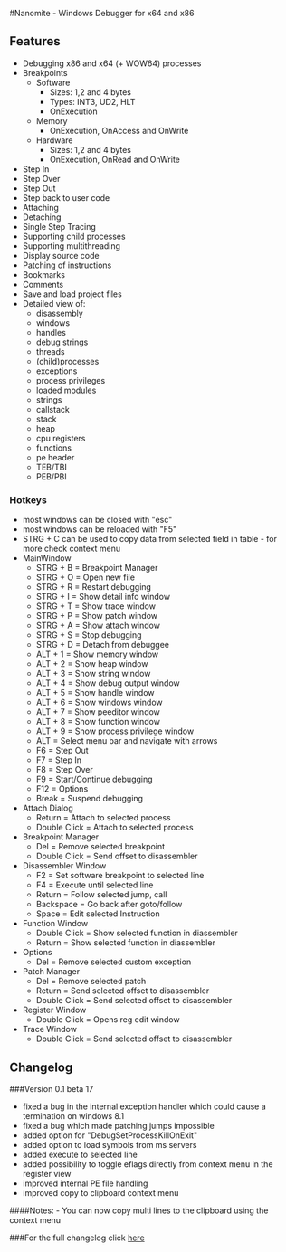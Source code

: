#Nanomite - Windows Debugger for x64 and x86

## Features
- Debugging x86 and x64 (+ WOW64) processes
- Breakpoints
    - Software
		- Sizes: 1,2 and 4 bytes
		- Types: INT3, UD2, HLT
		- OnExecution
	- Memory
		- OnExecution, OnAccess and OnWrite
	- Hardware
		- Sizes: 1,2 and 4 bytes
		- OnExecution, OnRead and OnWrite
- Step In
- Step Over
- Step Out
- Step back to user code
- Attaching
- Detaching
- Single Step Tracing
- Supporting child processes
- Supporting multithreading
- Display source code
- Patching of instructions
- Bookmarks
- Comments
- Save and load project files
- Detailed view of:
	- disassembly
	- windows
	- handles
	- debug strings
	- threads
	- (child)processes
	- exceptions
	- process privileges
	- loaded modules
	- strings
	- callstack
	- stack
	- heap
	- cpu registers
	- functions
	- pe header
	- TEB/TBI
	- PEB/PBI

### Hotkeys
- most windows can be closed with "esc"
- most windows can be reloaded with "F5"
- STRG + C can be used to copy data from selected field in table - for more check context menu
- MainWindow
	+ STRG + B		= Breakpoint Manager
	+ STRG + O		= Open new file
	+ STRG + R		= Restart debugging
	+ STRG + I		= Show detail info window
	+ STRG + T		= Show trace window
	+ STRG + P		= Show patch window
	+ STRG + A		= Show attach window
	+ STRG + S		= Stop debugging
	+ STRG + D		= Detach from debuggee
	+ ALT + 1		= Show memory window
	+ ALT + 2		= Show heap window
	+ ALT + 3		= Show string window
	+ ALT + 4		= Show debug output window
	+ ALT + 5		= Show handle window
	+ ALT + 6		= Show windows window
	+ ALT + 7		= Show peeditor window
	+ ALT + 8		= Show function window
	+ ALT + 9		= Show process privilege window
	+ ALT			= Select menu bar and navigate with arrows
	+ F6			= Step Out
	+ F7			= Step In
	+ F8			= Step Over
	+ F9			= Start/Continue debugging
	+ F12			= Options
	+ Break			= Suspend debugging
- Attach Dialog
	+ Return		= Attach to selected process
	+ Double Click	= Attach to selected process
- Breakpoint Manager
	+ Del			= Remove selected breakpoint
	+ Double Click	= Send offset to disassembler
- Disassembler Window
	+ F2			= Set software breakpoint to selected line
	+ F4			= Execute until selected line
	+ Return		= Follow selected jump, call
	+ Backspace		= Go back after goto/follow
	+ Space			= Edit selected Instruction
- Function Window
	+ Double Click	= Show selected function in diassembler
	+ Return		= Show selected function in diassembler
- Options
	+ Del			= Remove selected custom exception
- Patch Manager
	+ Del			= Remove selected patch
	+ Return		= Send selected offset to disassembler
	+ Double Click	= Send selected offset to disassembler
- Register Window
	+ Double Click	= Opens reg edit window
- Trace Window
	+ Double Click	= Send selected offset to disassembler

## Changelog
###Version 0.1 beta 17
+ fixed a bug in the internal exception handler which could cause a termination on windows 8.1
+ fixed a bug which made patching jumps impossible
+ added option for "DebugSetProcessKillOnExit"
+ added option to load symbols from ms servers
+ added execute to selected line
+ added possibility to toggle eflags directly from context menu in the register view
+ improved internal PE file handling
+ improved copy to clipboard context menu

####Notes:
	- You can now copy multi lines to the clipboard using the context menu

###For the full changelog click [here](https://github.com/zer0fl4g/Nanomite/blob/master/changelog.md)